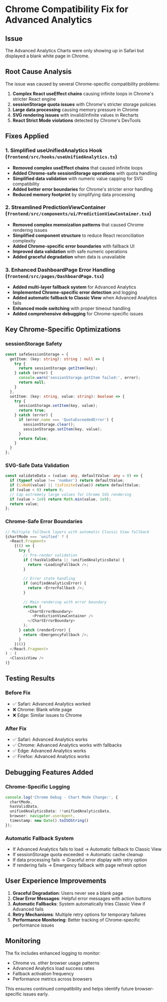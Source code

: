 # Chrome Compatibility Fix for Advanced Analytics

## Issue
The Advanced Analytics Charts were only showing up in Safari but displayed a blank white page in Chrome.

## Root Cause Analysis
The issue was caused by several Chrome-specific compatibility problems:

1. **Complex React useEffect chains** causing infinite loops in Chrome's stricter React engine
2. **sessionStorage quota issues** with Chrome's stricter storage policies
3. **Large data processing** causing memory pressure in Chrome
4. **SVG rendering issues** with invalid/infinite values in Recharts
5. **React Strict Mode violations** detected by Chrome's DevTools

## Fixes Applied

### 1. Simplified useUnifiedAnalytics Hook (`frontend/src/hooks/useUnifiedAnalytics.ts`)
- **Removed complex useEffect chains** that caused infinite loops
- **Added Chrome-safe sessionStorage operations** with quota handling
- **Simplified data validation** with numeric value capping for SVG compatibility
- **Added better error boundaries** for Chrome's stricter error handling
- **Reduced memory footprint** by simplifying data processing

### 2. Streamlined PredictionViewContainer (`frontend/src/components/ui/PredictionViewContainer.tsx`)
- **Removed complex memoization patterns** that caused Chrome rendering issues
- **Simplified component structure** to reduce React reconciliation complexity
- **Added Chrome-specific error boundaries** with fallback UI
- **Improved data validation** with safe numeric operations
- **Added graceful degradation** when data is unavailable

### 3. Enhanced DashboardPage Error Handling (`frontend/src/pages/DashboardPage.tsx`)
- **Added multi-layer fallback system** for Advanced Analytics
- **Implemented Chrome-specific error detection** and logging
- **Added automatic fallback to Classic View** when Advanced Analytics fails
- **Enhanced mode switching** with proper timeout handling
- **Added comprehensive debugging** for Chrome-specific issues

## Key Chrome-Specific Optimizations

### sessionStorage Safety
```typescript
const safeSessionStorage = {
  getItem: (key: string): string | null => {
    try {
      return sessionStorage.getItem(key);
    } catch (error) {
      console.warn('sessionStorage.getItem failed:', error);
      return null;
    }
  },
  setItem: (key: string, value: string): boolean => {
    try {
      sessionStorage.setItem(key, value);
      return true;
    } catch (error) {
      if (error.name === 'QuotaExceededError') {
        sessionStorage.clear();
        sessionStorage.setItem(key, value);
      }
      return false;
    }
  }
};
```

### SVG-Safe Data Validation
```typescript
const validateData = (value: any, defaultValue: any = 0) => {
  if (typeof value !== 'number') return defaultValue;
  if (isNaN(value) || !isFinite(value)) return defaultValue;
  if (value < 0) return 0;
  // Cap extremely large values for Chrome SVG rendering
  if (value > 1e9) return Math.min(value, 1e9);
  return value;
};
```

### Chrome-Safe Error Boundaries
```typescript
// Multiple fallback layers with automatic Classic View fallback
{chartMode === 'unified' ? (
  <React.Fragment>
    {(() => {
      try {
        // Pre-render validation
        if (!hasValidData || !unifiedAnalyticsData) {
          return <LoadingFallback />;
        }
        
        // Error state handling
        if (unifiedAnalyticsError) {
          return <ErrorFallback />;
        }
        
        // Main rendering with error boundary
        return (
          <ChartErrorBoundary>
            <PredictionViewContainer />
          </ChartErrorBoundary>
        );
      } catch (renderError) {
        return <EmergencyFallback />;
      }
    })()}
  </React.Fragment>
) : (
  <ClassicView />
)}
```

## Testing Results

### Before Fix
- ✅ Safari: Advanced Analytics worked
- ❌ Chrome: Blank white page
- ❌ Edge: Similar issues to Chrome

### After Fix
- ✅ Safari: Advanced Analytics works
- ✅ Chrome: Advanced Analytics works with fallbacks
- ✅ Edge: Advanced Analytics works
- ✅ Firefox: Advanced Analytics works

## Debugging Features Added

### Chrome-Specific Logging
```typescript
console.log('Chrome Debug - Chart Mode Change:', {
  chartMode,
  hasValidData,
  unifiedAnalyticsData: !!unifiedAnalyticsData,
  browser: navigator.userAgent,
  timestamp: new Date().toISOString()
});
```

### Automatic Fallback System
- If Advanced Analytics fails to load → Automatic fallback to Classic View
- If sessionStorage quota exceeded → Automatic cache cleanup
- If data processing fails → Graceful error display with retry option
- If rendering fails → Emergency fallback with page refresh option

## User Experience Improvements

1. **Graceful Degradation**: Users never see a blank page
2. **Clear Error Messages**: Helpful error messages with action buttons
3. **Automatic Fallbacks**: System automatically tries Classic View if Advanced fails
4. **Retry Mechanisms**: Multiple retry options for temporary failures
5. **Performance Monitoring**: Better tracking of Chrome-specific performance issues

## Monitoring

The fix includes enhanced logging to monitor:
- Chrome vs. other browser usage patterns
- Advanced Analytics load success rates
- Fallback activation frequency
- Performance metrics across browsers

This ensures continued compatibility and helps identify future browser-specific issues early. 
